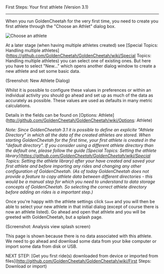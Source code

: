 First Steps: Your first athlete (Version 3.1)
***
When you run GoldenCheetah for the very first time, you need to create you first athlete through the "Choose an Athlet" dialog box.

![Choose an athlete](http://github.com/Joern-R/GoldenCheetah/blob/master/wiki/FirstSteps_YourFirstAthlete_ChooseAnAthlete.JPG)

At a later stage (when having multiple athletes created) see [Special Topics: Handling multiple athletes](https://github.com/GoldenCheetah/GoldenCheetah/wiki/Special Topics: Handling multiple athletes) 
you can select one of existing ones. But here you have to select "New..." which opens another dialog window to create a new athlete and set some basic data.

(Sreenshot: New Athlete Dialog)

Whilst it is possible to configure these values in preferences or within an individual activity you should go ahead and set up as much of the data as accurately as possible. These values are used as defaults in many metric calculations.

Details in the fields can be found on [Options: Athlete](http://github.com/GoldenCheetah/GoldenCheetah/wiki/Options: Athlete)

_Note: Since GoldenCheetah 3.1 it is possible to define an explicite "Athlete Directory" in which all the data of the created athletes are stored. When starting GoldenCheetah for the first time, your first athlete is created in the "default directory". If you consider using a different athlete directory than the default one, please follow the guide [Special Topics: Setting the athlete library](https://github.com/GoldenCheetah/GoldenCheetah/wiki/Special Topics: Setting the athlete library) 
after your have created and saved your first athlete and before importing any rides and changing any other configuration of GoldenCheetah. (As of today GoldenCheetah does not provide a feature to copy athlete data between different directories - this would be a manual step for which you need to understand to data storage concepts of GoldenCheetah. So selecting the correct athlete directory before adding an rides is a important step.)_

Once you're happy with the athlete settings click `Save` and you will then be able to select your new athlete in that initial dialog (except of course there is now an athlete listed). Go ahead and open that athlete and you will be greeted with GoldenCheetah, but a splash page.

(Screenshot: Analysis view splash screen)

This page is shown because there is no data associated with this athlete. We need to go ahead and download some data from your bike computer or import some data from disk or USB.

NEXT STEP: [Get you first ride(s) downloaded from device or imported from files](http://github.com/GoldenCheetah/GoldenCheetah/wiki/First Steps: Download or import) 



